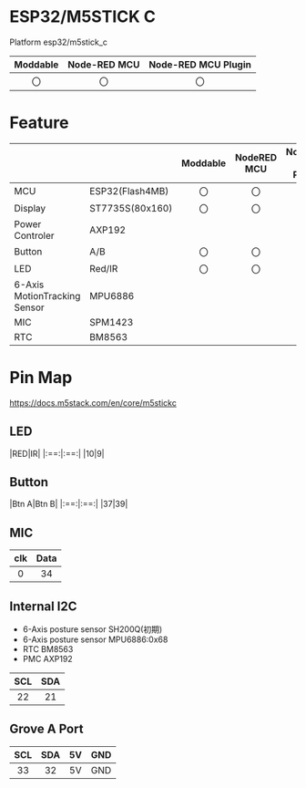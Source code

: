# ESP32/M5STICK C
Platform esp32/m5stick_c

|Moddable|Node-RED MCU|Node-RED MCU Plugin|
|:--:|:--:|:--:|
|〇|〇|〇|

# Feature
| | | Moddable | NodeRED MCU | NodeRED MCU Plugin|
|:--|:--|:--: |:--: |:--:|
| MCU | ESP32(Flash4MB) | 〇 | 〇 | 〇 |  
| Display | ST7735S(80x160) | 〇   | 〇   | 〇   |
|Power Controler|AXP192||||
|Button|A/B|〇|〇|〇|
|LED|Red/IR|〇|〇|〇|
|6-Axis MotionTracking Sensor|MPU6886|||
| MIC |SPM1423|  |  |  |
| RTC |BM8563|  |  |  |

# Pin Map
https://docs.m5stack.com/en/core/m5stickc

## LED
|RED|IR|
|:==:|:==:|
|10|9|

## Button
|Btn A|Btn B|
|:==:|:==:|
|37|39|

## MIC
| clk | Data|
| :--: |:--: |
| 0  |34|

## Internal I2C
- 6-Axis posture sensor SH200Q(初期)
- 6-Axis posture sensor MPU6886:0x68
- RTC BM8563
- PMC AXP192

| SCL | SDA |
| :-: | :-: |
| 22  | 21  |


## Grove A Port
| SCL | SDA | 5V  | GND |
| :-: | :-: | :-: | :-: |
| 33  | 32  | 5V  | GND |
